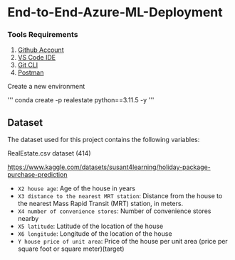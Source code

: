 # End-to-End-Azure-ML-Deployment

### Tools Requirements

1. [Github Account](https://github.com)
2. [VS Code IDE](https://code.visualstudio.com/)
3. [Git CLI](https://git-scm.com/book/en/v2/Getting-Started-The-Command-Line)
4. [Postman](https://www.postman.com)

Create a new environment 

''' 
conda create -p realestate python==3.11.5 -y
'''

## Dataset

The dataset used for this project contains the following variables:

RealEstate.csv dataset (414)

https://www.kaggle.com/datasets/susant4learning/holiday-package-purchase-prediction

- `X2 house age`: Age of the house in years 
- `X3 distance to the nearest MRT station`: Distance from the house to the nearest Mass Rapid Transit (MRT) station, in meters. 
- `X4 number of convenience stores`: Number of convenience stores nearby 
- `X5 latitude`: Latitude of the location of the house
- `X6 longitude`: Longitude of the location of the house
- `Y house price of unit area`: Price of the house per unit area (price per square foot or square meter)(target)
